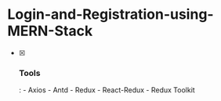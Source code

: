 # Login-and-Registration-using-MERN-Stack

- [x] <h3>Tools</h3>:
      - Axios
      - Antd
      - Redux
      - React-Redux
      - Redux Toolkit
